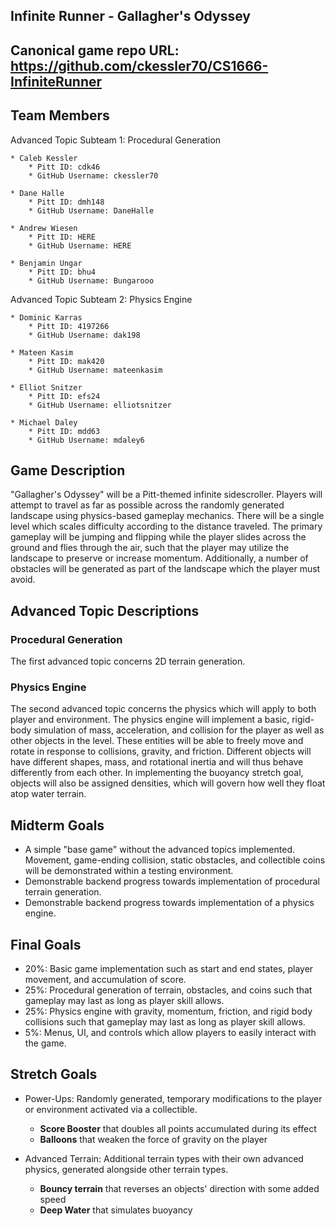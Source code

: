 ## Infinite Runner - Gallagher's Odyssey

## Canonical game repo URL: https://github.com/ckessler70/CS1666-InfiniteRunner

## Team Members
Advanced Topic Subteam 1: Procedural Generation

	* Caleb Kessler
		* Pitt ID: cdk46
		* GitHub Username: ckessler70

	* Dane Halle
		* Pitt ID: dmh148
		* GitHub Username: DaneHalle

	* Andrew Wiesen
		* Pitt ID: HERE
		* GitHub Username: HERE

	* Benjamin Ungar
		* Pitt ID: bhu4
		* GitHub Username: Bungarooo

Advanced Topic Subteam 2: Physics Engine

	* Dominic Karras
		* Pitt ID: 4197266
		* GitHub Username: dak198

	* Mateen Kasim
		* Pitt ID: mak420
		* GitHub Username: mateenkasim

	* Elliot Snitzer
		* Pitt ID: efs24
		* GitHub Username: elliotsnitzer

	* Michael Daley
		* Pitt ID: mdd63
		* GitHub Username: mdaley6

## Game Description
"Gallagher's Odyssey" will be a Pitt-themed infinite sidescroller. Players will attempt to travel as far as possible across the randomly generated landscape using physics-based gameplay mechanics. There will be a single level which scales difficulty according to the distance traveled. The primary gameplay will be jumping and flipping while the player slides across the ground and flies through the air, such that the player may utilize the landscape to preserve or increase momentum. Additionally, a number of obstacles will be generated as part of the landscape which the player must avoid.

## Advanced Topic Descriptions

### Procedural Generation
The first advanced topic concerns 2D terrain generation.

### Physics Engine
The second advanced topic concerns the physics which will apply to both player and environment. The physics engine will implement a basic, rigid-body simulation of mass, acceleration, and collision for the player as well as other objects in the level. These entities will be able to freely move and rotate in response to collisions, gravity, and friction. Different objects will have different shapes, mass, and rotational inertia and will thus behave differently from each other. In implementing the buoyancy stretch goal, objects will also be assigned densities, which will govern how well they float atop water terrain.

## Midterm Goals
* A simple "base game" without the advanced topics implemented. Movement, game-ending collision, static obstacles, and collectible coins will be demonstrated within a testing environment.
* Demonstrable backend progress towards implementation of procedural terrain generation.
* Demonstrable backend progress towards implementation of a physics engine.

## Final Goals
* 20%: Basic game implementation such as start and end states, player movement, and accumulation of score.
* 25%: Procedural generation of terrain, obstacles, and coins such that gameplay may last as long as player skill allows.
* 25%: Physics engine with gravity, momentum, friction, and rigid body collisions such that gameplay may last as long as player skill allows.
* 5%: Menus, UI, and controls which allow players to easily interact with the game.

## Stretch Goals
* Power-Ups: Randomly generated, temporary modifications to the player or environment activated via a collectible.
	* **Score Booster** that doubles all points accumulated during its effect
	* **Balloons** that weaken the force of gravity on the player

* Advanced Terrain: Additional terrain types with their own advanced physics, generated alongside other terrain types.
	* **Bouncy terrain** that reverses an objects' direction with some added speed
	* **Deep Water** that simulates buoyancy
